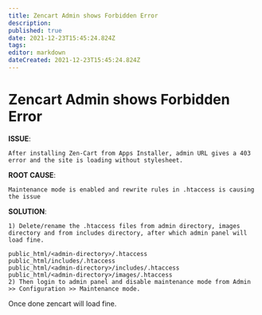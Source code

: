 ```yaml
---
title: Zencart Admin shows Forbidden Error
description: 
published: true
date: 2021-12-23T15:45:24.824Z
tags: 
editor: markdown
dateCreated: 2021-12-23T15:45:24.824Z
---
```


# Zencart Admin shows Forbidden Error

**ISSUE**:

```
After installing Zen-Cart from Apps Installer, admin URL gives a 403 error and the site is loading without stylesheet.
```

**ROOT CAUSE**:

```
Maintenance mode is enabled and rewrite rules in .htaccess is causing the issue
```

**SOLUTION**:

```
1) Delete/rename the .htaccess files from admin directory, images directory and from includes directory, after which admin panel will load fine.

public_html/<admin-directory>/.htaccess
public_html/includes/.htaccess
public_html/<admin-directory>/includes/.htaccess
public_html/<admin-directory>/images/.htaccess
2) Then login to admin panel and disable maintenance mode from Admin >> Configuration >> Maintenance mode.
```

Once done zencart will load fine.

